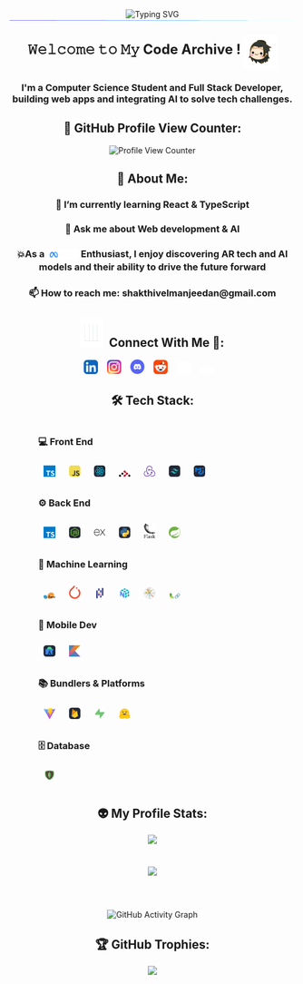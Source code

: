 ﻿<div align="center">
<img src="https://readme-typing-svg.herokuapp.com?font=Source+Code+Pro&weight=500&pause=1000&width=435&lines=Hi%2C+I'm+Shakthivel+Sri+Manjeedan+%F0%9F%91%8B" alt="Typing SVG" />
</div>

<img src="./images/Line.gif" style="display: block; margin: 0; padding: 0; border: 0;">

<div align="center">
<h3><b style="font-size: 24px;">𝚆𝚎𝚕𝚌𝚘𝚖𝚎 𝚝𝚘 𝙼𝚢 Code Archive !</b> <img src = "./images/meme.gif" style="width: 60px; vertical-align: middle;"/></h3>
<h3>I'm a Computer Science Student and Full Stack Developer, building web apps and integrating AI to solve tech challenges.</h3>
</div>

<div align="center">
<h2>👀 GitHub Profile View Counter:</h2>
<p>
<img src = "https://komarev.com/ghpvc/?username=Manjeedan11&style=for-the-badge&color=brightgreen" alt="Profile View Counter"
style="width: 200px; height: 50px;"/>
</p>
</div>

<div align="center">
<h2>💫 About Me:</h2>
<p><h3>🌱 I’m currently learning <strong>React & TypeScript</strong> </h3></p>
<p><h3>💬 Ask me about <strong>Web development & AI</strong> </h3></p>
<p><h3 style="line-height: 1.4;">💥As a<strong> <img src="./images/meta-logo.png" alt="Meta Logo" style="display: inline-block; vertical-align: text-bottom; height: 1em;"> Enthusiast</strong>, I enjoy discovering <strong> AR tech and AI models</strong> and their ability to drive the future forward</h3></p>
<p><h3>📫 How to reach me: <a><strong>shakthivelmanjeedan@gmail.com</strong></a></h3></p>

<div align="center">
<h2 align="center"><img src = "./images/connectMe.webp" width="40" height="50" style="margin-right: 10px;">Connect With Me 🤝:</img></h2>
<p align="center">
    <a href="https://www.linkedin.com/in/sri-manjeedan-shakthivel/"><img src="./images/ConnectWithMe/LinkedIn.svg" alt="LinkedIn" width="5%"></a>&#160;&#160;&#160;
    <a href="https://www.instagram.com/manjeezzz/"><img src="./images/ConnectWithMe/Instagram.svg" alt="Instagram" width="5%"></a>&#160;&#160;&#160;
    <a href="https://discord.com/channels/753249823066423366/1008791746144108605"><img src="./images/ConnectWithMe/discord.svg" alt="Instagram" width="5%"></a>&#160;&#160;&#160;
    <a href="https://www.reddit.com/user/Income-Dense/"><img src="./images/ConnectWithMe/Reddit.png" width="5%" alt="Reddit"></a>&#160;&#160;&#160;
    <a href="https://x.com/MrWick0001"><img src="./images/ConnectWithMe/X-logo.svg" width="5%" alt="X"></a>&#160;&#160;&#160;
    <a href="https://medium.com/@shakthivelmanjeedan11"><img src="./images/ConnectWithMe/medium-white-icon.svg" width="5%" alt="X"></a>&#160;&#160;&#160;
  </p>
</div>

<div align="center">
  <h2>🛠️ Tech Stack:</h2>
  <div style="display: inline-block; text-align: left; width: 80%;">
    <h3>💻 Front End</h3>
    <div>
      <img src="./images/TechStack/Typescript.svg" alt="TypeScript" width="5%" style="margin: 10px;"&#160;&#160;&#160;>
      <img src="./images/TechStack/JavaScript.svg" alt="JavaScript" width="5%" style="margin: 10px;"&#160;&#160;&#160;>
       <img src="./images/TechStack/React.svg" alt="React" width="5%" style="margin: 10px;"&#160;&#160;&#160;>
       <img src="./images/TechStack/react-router.svg" alt="React-Router" width="5%" style="margin: 10px;"&#160;&#160;&#160;>
       <img src="./images/TechStack/redux-original.svg" alt="Redux" width="5%" style="margin: 10px;"&#160;&#160;&#160;>
       <img src="./images/TechStack/TailwindCSS.svg" alt="TailwindCSS" width="5%" style="margin: 10px;"&#160;&#160;&#160;>
       <img src="./images/TechStack/MaterialUI.svg" alt="MaterialUI" width="5%" style="margin: 10px;"&#160;&#160;&#160;>
    </div>
     <h3>⚙️ Back End</h3>
    <div>
      <img src="./images/TechStack/Typescript.svg" alt="TypeScript" width="5%" style="margin: 10px;"&#160;&#160;&#160;>
      <img src="./images/TechStack/NodeJS.svg" alt="Node.js" width="5%" style="margin: 10px;"&#160;&#160;&#160;>
       <img src="./images/TechStack/express-original.svg" alt="Express" width="5%" style="margin: 10px;"&#160;&#160;&#160;>
       <img src="./images/TechStack/Python.svg" alt="Python" width="5%" style="margin: 10px;"&#160;&#160;&#160;>
       <img src="./images/TechStack/flask.svg" alt="Flask" width="5%" style="margin: 10px;"&#160;&#160;&#160;>
       <img src="./images/TechStack/spring-boot.svg" alt="SpringBoot" width="5%" style="margin: 10px;"&#160;&#160;&#160;>
    </div>
    <h3>🤖 Machine Learning</h3>
    <div>
       <img src="./images/TechStack/Scikit_learn_logo_small.svg" alt="Scikit-learn" width="5%" style="margin: 10px;"&#160;&#160;&#160;>
       <img src="./images/TechStack/pytorch.svg" alt="Pytorch" width="5%" style="margin: 10px;"&#160;&#160;&#160;>
       <img src="./images/TechStack/icons8-pandas.svg" alt="Pandas" width="5%" style="margin: 10px;"&#160;&#160;&#160;>
       <img src="./images/TechStack/icons8-numpy.svg" alt="Numpy" width="5%" style="margin: 10px;"&#160;&#160;&#160;>
       <img src="./images/TechStack/Matplotlib_icon.svg" alt="Matplotlib" width="5%" style="margin: 10px;"&#160;&#160;&#160;>
       <img src="./images/TechStack/langchain-seeklogo.svg" alt="LangChain" width="5%" style="margin: 10px;"&#160;&#160;&#160;>
    </div>
    <h3>📱 Mobile Dev</h3>
    <div>
      <img src="./images/TechStack/AndroidStudio.svg" alt="Android Studio" width="5%" style="margin: 10px;"&#160;&#160;&#160;>
      <img src="./images/TechStack/kotlin-original.svg" alt="Kotlin" width="5%" style="margin: 10px;"&#160;&#160;&#160;>
  </div>
  <h3>📚 Bundlers & Platforms</h3>
    <div>
      <img src="./images/TechStack/Vitejs-logo.svg" alt="Vite" width="5%" style="margin: 10px;"&#160;&#160;&#160;>
      <img src="./images/TechStack/Firebase.svg" alt="Firebase" width="5%" style="margin: 10px;"&#160;&#160;&#160;>
      <img src="./images/TechStack/icons8-supabase.svg" alt="Supabase" width="5%" style="margin: 10px;"&#160;&#160;&#160;>
      <img src="./images/TechStack/Hugging Face.svg" alt="Hugging Face" width="5%" style="margin: 10px;"&#160;&#160;&#160;>
  </div>
  <h3>🗄️ Database</h3>
    <div>
      <img src="./images/TechStack/icons8-mongodb.svg" alt="Vite" width="5%" style="margin: 10px;"&#160;&#160;&#160;>
  </div>
</div>

<div align="center">
  <h2>👽 My Profile Stats:</h2>
</div>

<div align="center">
  <a href="https://github.com/Manjeedan11">
    <img src="https://github-readme-stats.vercel.app/api?username=Manjeedan11&theme=chartreuse-dark&hide_border=false&include_all_commits=true&count_private=true" style="width: 50%; height: auto; margin-bottom: 20px;">
  </a>
</div>

  <br/>

<div align="center">
  <a href="https://github.com/Manjeedan11">
    <img src="https://github-readme-stats.vercel.app/api/top-langs/?username=Manjeedan11&theme=chartreuse-dark&hide_border=false&include_all_commits=true&count_private=true&layout=compact" style="width: 50%; height: auto; margin-bottom: 20px;">
  </a>
</div>

  <br/>

<div align="center">
  <img align="center" src="https://github-readme-activity-graph.vercel.app/graph?username=Manjeedan11&theme=merko&hide_border=false&border_radius=15" style="width: 75%; margin-top: 20px;" alt="GitHub Activity Graph"/>
</div>

<div align="center">
  <h2>🏆 GitHub Trophies:</h2>
  <p>
    <img src="https://github-profile-trophy.vercel.app/?username=Manjeedan11&theme=radical&no-frame=false&no-bg=true&margin-w=4">
  </p>
</div>
